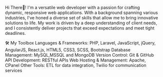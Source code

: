 Hi There👋!
I'm a versatile web developer with a passion for crafting dynamic, responsive web applications. With a background spanning various industries, I've honed a diverse set of skills that allow me to bring innovative solutions to life. My work is driven by a deep understanding of client needs, and I consistently deliver projects that exceed expectations and meet tight deadlines.

🛠️ My Toolbox
    Languages & Frameworks: PHP, Laravel, JavaScript, jQuery, AngularJS, React.js, HTML5, CSS3, SCSS, Bootstrap
    Database Management: MySQL,MSSQL and MongoDB
    Version Control: Git & GitHub
    API Development: RESTful APIs
    Web Hosting & Management: Apache, CPanel
    Other Tools: ETL for data integration, Twilio for communication services
